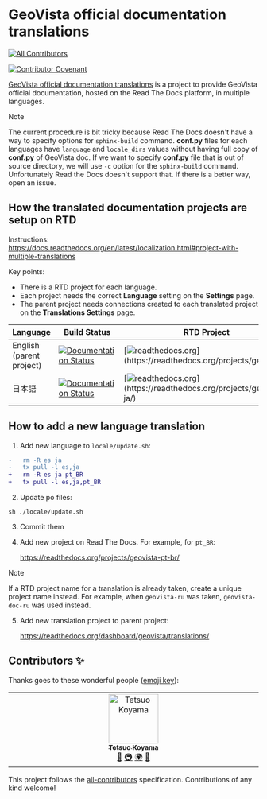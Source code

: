 # GeoVista official documentation translations

<!-- ALL-CONTRIBUTORS-BADGE:START - Do not remove or modify this section -->

[![All Contributors](https://img.shields.io/badge/all_contributors-1-orange.svg?style=flat-square)](#contributors-)

<!-- ALL-CONTRIBUTORS-BADGE:END -->

[![Contributor Covenant](https://img.shields.io/badge/contributor%20covenant-2.1-4baaaa.svg)](https://github.com/tkoyama010/geovista-doc-translations/blob/main/CODE_OF_CONDUCT.md)

[GeoVista official documentation translations](https://github.com/tkoyama010/geovista-doc-translations) is a project to provide GeoVista official documentation, hosted on
the Read The Docs platform, in multiple languages.

> [!NOTE]
> The current procedure is bit tricky because Read The Docs
> doesn't have a way to specify options for `sphinx-build` command.
> **conf.py** files for each languages have `language` and `locale_dirs`
> values without having full copy of **conf.py** of GeoVista doc. If we want
> to specify **conf.py** file that is out of source directory, we will use
> `-c` option for the `sphinx-build` command. Unfortunately Read the Docs
> doesn't support that. If there is a better way, open an issue.

## How the translated documentation projects are setup on RTD

Instructions:
https://docs.readthedocs.org/en/latest/localization.html#project-with-multiple-translations

Key points:

- There is a RTD project for each language.
- Each project needs the correct **Language** setting on the
  **Settings** page.
- The parent project needs connections created to each translated
  project on the **Translations Settings** page.

| Language                 | Build Status                                                                                                                                              | RTD Project                                                                                                                  | Transifex                                                                                                                             |
| :----------------------- | --------------------------------------------------------------------------------------------------------------------------------------------------------- | ---------------------------------------------------------------------------------------------------------------------------- | ------------------------------------------------------------------------------------------------------------------------------------- |
| English (parent project) | [![Documentation Status](https://readthedocs.org/projects/geovista/badge/?version=latest)](https://geovista.readthedocs.io/en/latest/?badge=latest)       | [![readthedocs.org](https://img.shields.io/badge/readthedocs-en-ff7964.svg?)](https://readthedocs.org/projects/geovista/)    |                                                                                                                                       |
| 日本語                   | [![Documentation Status](https://readthedocs.org/projects/geovista-ja/badge/?version=latest)](https://geovista-ja.readthedocs.io/ja/latest/?badge=latest) | [![readthedocs.org](https://img.shields.io/badge/readthedocs-ja-ff7964.svg?)](https://readthedocs.org/projects/geovista-ja/) | [![Transifex](https://img.shields.io/badge/Transifex-ja-blue.svg?)](https://app.transifex.com/tkoyama010/geovista-doc/translate/#/ja) |

## How to add a new language translation

1.  Add new language to `locale/update.sh`:

```diff
-   rm -R es ja
-   tx pull -l es,ja
+   rm -R es ja pt_BR
+   tx pull -l es,ja,pt_BR
```

2.  Update po files:

```
sh ./locale/update.sh
```

3.  Commit them

4.  Add new project on Read The Docs. For example, for `pt_BR`:

    https://readthedocs.org/projects/geovista-pt-br/

> [!NOTE]
> If a RTD project name for a translation is already taken,
> create a unique project name instead. For example, when `geovista-ru`
> was taken, `geovista-doc-ru` was used instead.

5.  Add new translation project to parent project:

    https://readthedocs.org/dashboard/geovista/translations/

## Contributors ✨

Thanks goes to these wonderful people ([emoji key](https://allcontributors.org/docs/en/emoji-key)):

<!-- ALL-CONTRIBUTORS-LIST:START - Do not remove or modify this section -->
<!-- prettier-ignore-start -->
<!-- markdownlint-disable -->
<table>
  <tbody>
    <tr>
      <td align="center" valign="top" width="14.28%"><a href="https://github.com/tkoyama010"><img src="https://avatars.githubusercontent.com/u/7513610?v=4?s=100" width="100px;" alt="Tetsuo Koyama"/><br /><sub><b>Tetsuo Koyama</b></sub></a><br /><a href="https://github.com/tkoyama010/geovista-doc-translations/commits?author=tkoyama010" title="Documentation">📖</a> <a href="#infra-tkoyama010" title="Infrastructure (Hosting, Build-Tools, etc)">🚇</a> <a href="#translation-tkoyama010" title="Translation">🌍</a> <a href="#promotion-tkoyama010" title="Promotion">📣</a></td>
    </tr>
  </tbody>
</table>

<!-- markdownlint-restore -->
<!-- prettier-ignore-end -->

<!-- ALL-CONTRIBUTORS-LIST:END -->

This project follows the [all-contributors](https://github.com/all-contributors/all-contributors) specification. Contributions of any kind welcome!

